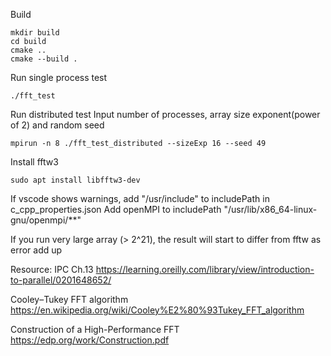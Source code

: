 Build
```
mkdir build
cd build
cmake ..
cmake --build .
```

Run single process test
```
./fft_test
```

Run distributed test
Input number of processes, array size exponent(power of 2) and random seed
```
mpirun -n 8 ./fft_test_distributed --sizeExp 16 --seed 49
```

Install fftw3
```
sudo apt install libfftw3-dev
```

If vscode shows warnings, add "/usr/include" to includePath in c_cpp_properties.json
Add openMPI to includePath "/usr/lib/x86_64-linux-gnu/openmpi/**"

If you run very large array (> 2^21), the result will start to differ from fftw as error add up

Resource:
IPC Ch.13
https://learning.oreilly.com/library/view/introduction-to-parallel/0201648652/

Cooley–Tukey FFT algorithm
https://en.wikipedia.org/wiki/Cooley%E2%80%93Tukey_FFT_algorithm

Construction of a High-Performance FFT 
https://edp.org/work/Construction.pdf
